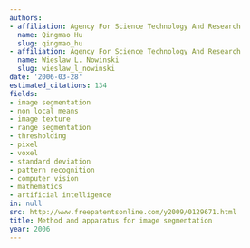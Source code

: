 ```yaml
---
authors:
- affiliation: Agency For Science Technology And Research
  name: Qingmao Hu
  slug: qingmao_hu
- affiliation: Agency For Science Technology And Research
  name: Wieslaw L. Nowinski
  slug: wieslaw_l_nowinski
date: '2006-03-28'
estimated_citations: 134
fields:
- image segmentation
- non local means
- image texture
- range segmentation
- thresholding
- pixel
- voxel
- standard deviation
- pattern recognition
- computer vision
- mathematics
- artificial intelligence
in: null
src: http://www.freepatentsonline.com/y2009/0129671.html
title: Method and apparatus for image segmentation
year: 2006
---
```

